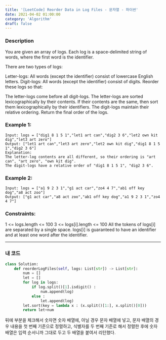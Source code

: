 ```yaml
---
title: '[LeetCode] Reorder Data in Log Files - 문자열 - 파이썬'
date: 2021-04-02 01:00:00
category: 'Algorithm'
draft: false
---
```


### Description

You are given an array of logs. Each log is a space-delimited string of words, where the first word is the identifier.

There are two types of logs:

Letter-logs: All words (except the identifier) consist of lowercase English letters.
Digit-logs: All words (except the identifier) consist of digits.
Reorder these logs so that:

The letter-logs come before all digit-logs.
The letter-logs are sorted lexicographically by their contents. If their contents are the same, then sort them lexicographically by their identifiers.
The digit-logs maintain their relative ordering.
Return the final order of the logs.

### Example 1:

```
Input: logs = ["dig1 8 1 5 1","let1 art can","dig2 3 6","let2 own kit dig","let3 art zero"]
Output: ["let1 art can","let3 art zero","let2 own kit dig","dig1 8 1 5 1","dig2 3 6"]
Explanation:
The letter-log contents are all different, so their ordering is "art can", "art zero", "own kit dig".
The digit-logs have a relative order of "dig1 8 1 5 1", "dig2 3 6".
```

### Example 2:

```
Input: logs = ["a1 9 2 3 1","g1 act car","zo4 4 7","ab1 off key dog","a8 act zoo"]
Output: ["g1 act car","a8 act zoo","ab1 off key dog","a1 9 2 3 1","zo4 4 7"]
```

### Constraints:

1 <= logs.length <= 100
3 <= logs[i].length <= 100
All the tokens of logs[i] are separated by a single space.
logs[i] is guaranteed to have an identifier and at least one word after the identifier.

---

### 내 코드

```python
class Solution:
    def reorderLogFiles(self, logs: List[str]) -> List[str]:
        num = []
        let = []
        for log in logs:
            if log.split()[1].isdigit() :
                num.append(log)
            else :
                let.append(log)
        let.sort(key = lambda x : (x.split()[1:], x.split()[0]))
        return let+num
```

뒤에 부분을 체크해서 숫자면 숫자 배열에, 아닐 경우 문자 배열에 넣고, 문자 배열의 경우 내용을 첫 번째 기준으로 정렬하고, 식별자를 두 번째 기준로 해서 정렬한 후에 숫자 배열은 입력 순서니까 그대로 두고 두 배열을 붙여서 리턴했다.

